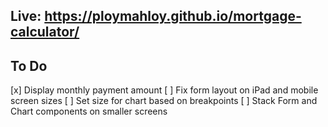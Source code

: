 ## Live: https://ploymahloy.github.io/mortgage-calculator/

## To Do

[x] Display monthly payment amount
[ ] Fix form layout on iPad and mobile screen sizes
[ ] Set size for chart based on breakpoints
[ ] Stack Form and Chart components on smaller screens
